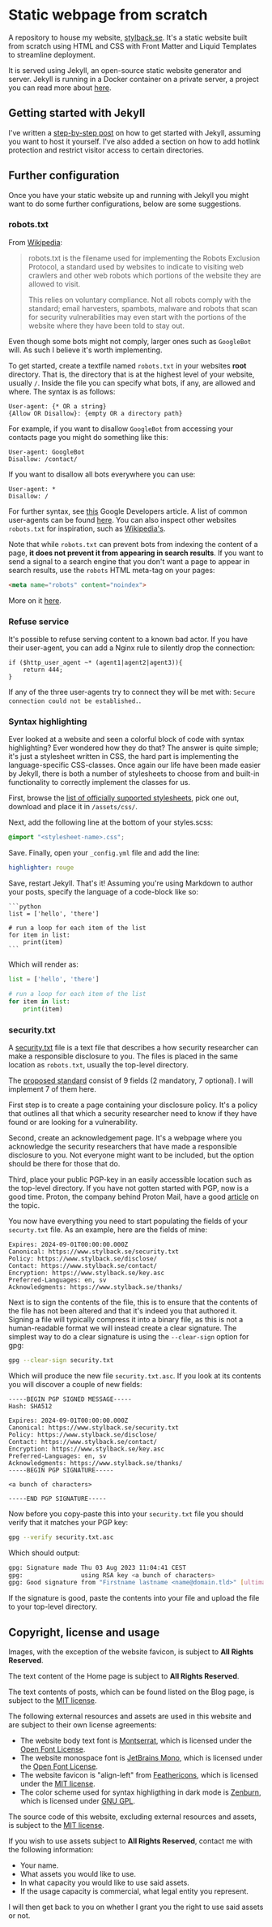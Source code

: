 # Static webpage from scratch

A repository to house my website, [stylback.se](https://www.stylback.se). It's a static website built from scratch using HTML and CSS with Front Matter and Liquid Templates to streamline deployment.

It is served using Jekyll, an open-source static website generator and server. Jekyll is running in a Docker container on a private server, a project you can read more about [here](https://github.com/Stylback/home-server).

## Getting started with Jekyll

I've written a [step-by-step post](https://www.stylback.se/) on how to get started with Jekyll, assuming you want to host it yourself. I've also added a section on how to add hotlink protection and restrict visitor access to certain directories.

## Further configuration

Once you have your static website up and running with Jekyll you might want to do some further configurations, below are some suggestions.

### robots.txt

From [Wikipedia](https://en.wikipedia.org/wiki/Robots.txt):

>robots.txt is the filename used for implementing the Robots Exclusion Protocol, a standard used by websites to indicate to visiting web crawlers and other web robots which portions of the website they are allowed to visit.
>
>This relies on voluntary compliance. Not all robots comply with the standard; email harvesters, spambots, malware and robots that scan for security vulnerabilities may even start with the portions of the website where they have been told to stay out.

Even though some bots might not comply, larger ones such as `GoogleBot` will. As such I believe it's worth implementing.

To get started, create a textfile named `robots.txt` in your websites **root** directory. That is, the directory that is at the highest level of your website, usually `/`. Inside the file you can specify what bots, if any, are allowed and where. The syntax is as follows:

```
User-agent: {* OR a string}
{Allow OR Disallow}: {empty OR a directory path}
```

For example, if you want to disallow `GoogleBot` from accessing your contacts page you might do something like this:

```
User-agent: GoogleBot
Disallow: /contact/
```

If you want to disallow all bots everywhere you can use:

```
User-agent: *
Disallow: /
```

For further syntax, see [this](https://developers.google.com/search/docs/crawling-indexing/robots/create-robots-txt) Google Developers article. A list of common user-agents can be found [here](https://user-agents.net/bots). You can also inspect other websites `robots.txt` for inspiration, such as [Wikipedia's](https://en.wikipedia.org/robots.txt).

Note that while `robots.txt` can prevent bots from indexing the content of a page, **it does not prevent it from appearing in search results**.
If you want to send a signal to a search engine that you don't want a page to appear in search results, use the `robots` HTML meta-tag on your pages:

```html
<meta name="robots" content="noindex">
```

More on it [here](https://developers.google.com/search/docs/crawling-indexing/robots-meta-tag).

### Refuse service

It's possible to refuse serving content to a known bad actor. If you have their user-agent, you can add a Nginx rule to silently drop the connection:

```
if ($http_user_agent ~* (agent1|agent2|agent3)){
    return 444;
}
```

If any of the three user-agents try to connect they will be met with:
`Secure connection could not be established.`.

### Syntax highlighting

Ever looked at a website and seen a colorful block of code with syntax highlighting? Ever wondered how they do that?
The answer is quite simple; it's just a stylesheet written in CSS, the hard part is implementing the language-specific CSS-classes.
Once again our life have been made easier by Jekyll, there is both a number of stylesheets to choose from and built-in functionality to correctly implement the classes for us.

First, browse the [list of officially supported stylesheets](https://jwarby.github.io/jekyll-pygments-themes/languages/javascript.html), pick one out, download and place it in `/assets/css/`.

Next, add the following line at the bottom of your styles.scss:

```css
@import "<stylesheet-name>.css";
```

Save. Finally, open your `_config.yml` file and add the line:

```yml
highlighter: rouge
```

Save, restart Jekyll. That's it! Assuming you're using Markdown to author your posts, specify the language of a code-block like so:

````
```python
list = ['hello', 'there']

# run a loop for each item of the list
for item in list:
    print(item)
```
````

Which will render as:

```python
list = ['hello', 'there']

# run a loop for each item of the list
for item in list:
    print(item)
```

### security.txt

A [security.txt](https://en.wikipedia.org/wiki/Security.txt) file is a text file that describes a how security researcher can make a responsible disclosure to you. The files is placed in the same location as `robots.txt`, usually the top-level directory.

The [proposed standard](https://securitytxt.org/) consist of 9 fields (2 mandatory, 7 optional). I will implement 7 of them here.

First step is to create a page containing your disclosure policy. It's a policy that outlines all that which a security researcher need to know if they have found or are looking for a vulnerability.

Second, create an acknowledgement page. It's a webpage where you acknowledge the security researchers that have made a responsible disclosure to you. Not everyone might want to be included, but the option should be there for those that do.

Third, place your public PGP-key in an easily accessible location such as the top-level directory. If you have not gotten started with PGP, now is a good time. Proton, the company behind Proton Mail, have a good [article](https://proton.me/blog/what-is-pgp-encryption) on the topic.

You now have everything you need to start populating the fields of your `securty.txt` file. As an example, here are the fields of mine:

```
Expires: 2024-09-01T00:00:00.000Z
Canonical: https://www.stylback.se/security.txt
Policy: https://www.stylback.se/disclose/
Contact: https://www.stylback.se/contact/
Encryption: https://www.stylback.se/key.asc
Preferred-Languages: en, sv
Acknowledgments: https://www.stylback.se/thanks/
```

Next is to sign the contents of the file, this is to ensure that the contents of the file has not been altered and that it's indeed you that authored it. Signing a file will typically compress it into a binary file, as this is not a human-readable format we will instead create a clear signature. The simplest way to do a clear signature is using the `--clear-sign` option for gpg:

```bash
gpg --clear-sign security.txt
```

Which will produce the new file `security.txt.asc`. If you look at its contents you will discover a couple of new fields:

```
-----BEGIN PGP SIGNED MESSAGE-----
Hash: SHA512

Expires: 2024-09-01T00:00:00.000Z
Canonical: https://www.stylback.se/security.txt
Policy: https://www.stylback.se/disclose/
Contact: https://www.stylback.se/contact/
Encryption: https://www.stylback.se/key.asc
Preferred-Languages: en, sv
Acknowledgments: https://www.stylback.se/thanks/
-----BEGIN PGP SIGNATURE-----

<a bunch of characters>

-----END PGP SIGNATURE-----
```

Now before you copy-paste this into your `security.txt` file you should verify that it matches your PGP key:

```bash
gpg --verify security.txt.asc
```

Which should output:

```bash
gpg: Signature made Thu 03 Aug 2023 11:04:41 CEST
gpg:                using RSA key <a bunch of characters>
gpg: Good signature from "Firstname lastname <name@domain.tld>" [ultimate]
```

If the signature is good, paste the contents into your file and upload the file to your top-level directory.

## Copyright, license and usage

Images, with the exception of the website favicon, is subject to **All Rights Reserved**.

The text content of the Home page is subject to **All Rights Reserved**.

The text contents of posts, which can be found listed on the Blog page, is subject to the [MIT license](https://mit-license.org/).

The following external resources and assets are used in this website and are subject to their own license agreements:

- The website body text font is [Montserrat](https://fonts.google.com/specimen/Montserrat/about), which is licensed under the [Open Font License](https://opensource.org/license/ofl-1-1/).
- The website monospace font is [JetBrains Mono](https://github.com/JetBrains/JetBrainsMono), which is licensed under the [Open Font License](https://github.com/JetBrains/JetBrainsMono/blob/master/OFL.txt).
- The website favicon is "align-left" from [Feathericons](https://feathericons.com/), which is licensed under the [MIT license](https://mit-license.org/).
- The color scheme used for syntax highligthing in dark mode is [Zenburn](https://github.com/jnurmine/Zenburn), which is licensed under [GNU GPL](https://www.gnu.org/licenses/gpl-3.0.html).

The source code of this website, excluding external resources and assets, is subject to the [MIT license](https://mit-license.org/).

If you wish to use assets subject to **All Rights Reserved**, contact me with the following information:

- Your name.
- What assets you would like to use.
- In what capacity you would like to use said assets.
- If the usage capacity is commercial, what legal entity you represent.

I will then get back to you on whether I grant you the right to use said assets or not.